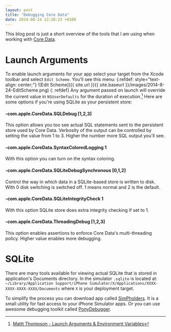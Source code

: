 ```yaml
---
layout: post
title: "Debugging Core Data"
date: 2014-08-24 22:28:23 +0100
---
```

This blog post is just a short overview of the tools that I am using when working with [Core Data](http://en.wikipedia.org/wiki/Core_Data).

# Launch Arguments
To enable launch arguments for your app select your target from the Xcode toolbar and select `Edit Scheme`. 
You'll see this menu:
{:refdef: style="text-align: center;"}
![Edit Scheme]({{ site.url }}{{ site.baseurl }}/images/2014-8-24-EditScheme.png)
{: refdef}
Any argument passed on launch will override the current value in `NSUserDefaults` for the duration of execution.[^1]
Here are some options if you're using SQLite as your persistent store:

#### -com.apple.CoreData.SQLDebug [1,2,3]
This option allows you too see actual SQL statements sent to the persistent store used by Core Data.
Verbosity of the output can be controlled by setting the value from 1 to 3. Higher the number more SQL output you'll see.

#### -com.apple.CoreData.SyntaxColoredLogging 1
With this option you can turn on the syntax coloring.

#### -com.apple.CoreData.SQLiteDebugSynchronous [0,1,2]
Control the way in which data in a SQLite-based store is written to disk. With 0 disk switching is switched off. 1 means normal and 2 is the default.

#### -com.apple.CoreData.SQLiteIntegrityCheck 1
With this option SQLite store does extra integrity checking if set to 1.

#### -com.apple.CoreData.ThreadingDebug [1,2,3]
This option enables assertions to enforce Core Data's multi-threading policy. Higher value enables more debugging.

# SQLite
There are many tools available for viewing actual SQLite that is stored in application's Documents directory.
In the simulator `.sqlite` is located at:
`~/Library/Application Support/iPhone Simulator/X/Applications/XXXX-XXXX-XXXX-XXXX/Documents` where `X` is your deployment target.

To simplify the process you can download app called [SimPholders](http://simpholders.com/). It is a small utility for fast access to your iPhone Simulator apps. Or you can use awesome debugging toolkit called [PonyDebugger](https://github.com/square/PonyDebugger#core-data-browser).

[^1]:[Mattt Thompson - Launch Arguments & Environment Variables](http://nshipster.com/launch-arguments-and-environment-variables/)